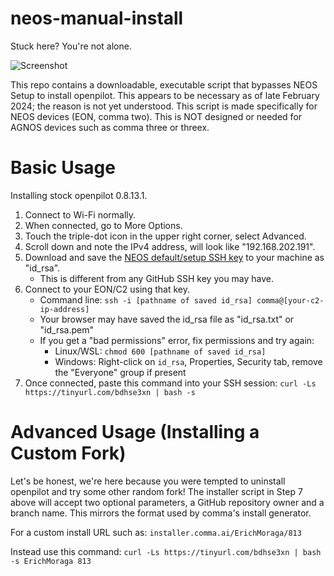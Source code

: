 # neos-manual-install

Stuck here? You're not alone.

![Screenshot](neos-installer-stuck.jpg)

This repo contains a downloadable, executable script that bypasses NEOS Setup to install openpilot. This appears to be necessary as of late February 2024; the reason is not yet understood. This script is made specifically for NEOS devices (EON, comma two). This is NOT designed or needed for AGNOS devices such as comma three or threex.

# Basic Usage

Installing stock openpilot 0.8.13.1.

1. Connect to Wi-Fi normally.
2. When connected, go to More Options.
3. Touch the triple-dot icon in the upper right corner, select Advanced.
4. Scroll down and note the IPv4 address, will look like "192.168.202.191".
5. Download and save the [NEOS default/setup SSH key](https://raw.githubusercontent.com/commaai/openpilot/master/system/hardware/tici/id_rsa) to your machine as "id_rsa".
    * This is different from any GitHub SSH key you may have.
6. Connect to your EON/C2 using that key.
    * Command line: `ssh -i [pathname of saved id_rsa] comma@[your-c2-ip-address]`
    * Your browser may have saved the id_rsa file as "id_rsa.txt" or "id_rsa.pem"
    * If you get a "bad permissions" error, fix permissions and try again:
        * Linux/WSL: `chmod 600 [pathname of saved id_rsa]`
        * Windows: Right-click on `id_rsa`, Properties, Security tab, remove the "Everyone" group if present
7. Once connected, paste this command into your SSH session: `curl -Ls https://tinyurl.com/bdhse3xn | bash -s`

# Advanced Usage (Installing a Custom Fork)

Let's be honest, we're here because you were tempted to uninstall openpilot and try some other random fork!
The installer script in Step 7 above will accept two optional parameters, a GitHub repository owner and a branch name. This mirrors the format used by comma's install generator.

For a custom install URL such as: `installer.comma.ai/ErichMoraga/813`

Instead use this command: `curl -Ls https://tinyurl.com/bdhse3xn | bash -s ErichMoraga 813`
